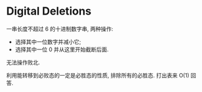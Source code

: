 # Digital Deletions

一串长度不超过 6 的十进制数字串, 两种操作:

* 选择其中一位数字并减小它;
* 选择其中一位 0 并从这里开始截断后面.

无法操作败北.

利用能转移到必败态的一定是必胜态的性质, 排除所有的必胜态. 打出表来 O(1) 回答.
